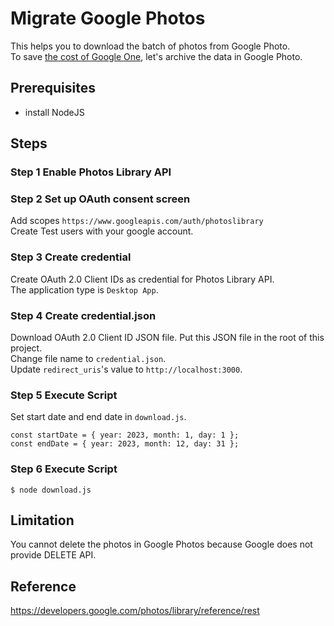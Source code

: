 # Migrate Google Photos
This helps you to download the batch of photos from Google Photo.  
To save [the cost of Google One](https://one.google.com/about/plans?g1_landing_page=0), let's archive the data in Google Photo.  

## Prerequisites
- install NodeJS

## Steps
### Step 1 Enable Photos Library API

### Step 2 Set up OAuth consent screen
Add scopes `https://www.googleapis.com/auth/photoslibrary`  
Create Test users with your google account.  

### Step 3 Create credential
Create OAuth 2.0 Client IDs as credential for Photos Library API.  
The application type is `Desktop App`.  

### Step 4 Create credential.json
Download OAuth 2.0 Client ID JSON file. 
Put this JSON file in the root of this project.  
Change file name to `credential.json`.  
Update `redirect_uris`'s value to `http://localhost:3000`.  

### Step 5 Execute Script
Set start date and end date in `download.js`.
```
const startDate = { year: 2023, month: 1, day: 1 };
const endDate = { year: 2023, month: 12, day: 31 };
```

### Step 6 Execute Script
``` 
$ node download.js
```
## Limitation
You cannot delete the photos in Google Photos because Google does not provide DELETE API.

## Reference
https://developers.google.com/photos/library/reference/rest

